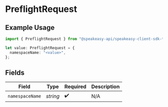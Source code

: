 # PreflightRequest

## Example Usage

```typescript
import { PreflightRequest } from "@speakeasy-api/speakeasy-client-sdk-typescript/sdk/models/shared";

let value: PreflightRequest = {
  namespaceName: "<value>",
};
```

## Fields

| Field              | Type               | Required           | Description        |
| ------------------ | ------------------ | ------------------ | ------------------ |
| `namespaceName`    | *string*           | :heavy_check_mark: | N/A                |
